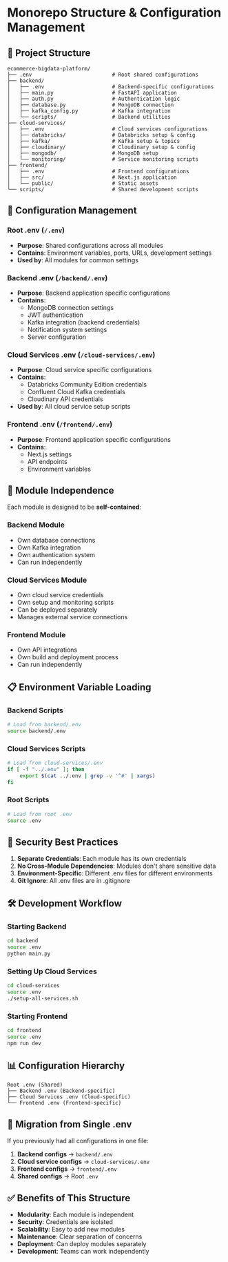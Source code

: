# Monorepo Structure & Configuration Management

## 📁 **Project Structure**

```
ecommerce-bigdata-platform/
├── .env                          # Root shared configurations
├── backend/
│   ├── .env                      # Backend-specific configurations
│   ├── main.py                   # FastAPI application
│   ├── auth.py                   # Authentication logic
│   ├── database.py               # MongoDB connection
│   ├── kafka_config.py           # Kafka integration
│   └── scripts/                  # Backend utilities
├── cloud-services/
│   ├── .env                      # Cloud services configurations
│   ├── databricks/               # Databricks setup & config
│   ├── kafka/                    # Kafka setup & topics
│   ├── cloudinary/               # Cloudinary setup & config
│   ├── mongodb/                  # MongoDB setup
│   └── monitoring/               # Service monitoring scripts
├── frontend/
│   ├── .env                      # Frontend configurations
│   ├── src/                      # Next.js application
│   └── public/                   # Static assets
└── scripts/                      # Shared development scripts
```

## 🔧 **Configuration Management**

### **Root .env** (`/.env`)
- **Purpose**: Shared configurations across all modules
- **Contains**: Environment variables, ports, URLs, development settings
- **Used by**: All modules for common settings

### **Backend .env** (`/backend/.env`)
- **Purpose**: Backend application specific configurations
- **Contains**:
  - MongoDB connection settings
  - JWT authentication
  - Kafka integration (backend credentials)
  - Notification system settings
  - Server configuration

### **Cloud Services .env** (`/cloud-services/.env`)
- **Purpose**: Cloud service specific configurations
- **Contains**:
  - Databricks Community Edition credentials
  - Confluent Cloud Kafka credentials
  - Cloudinary API credentials
- **Used by**: All cloud service setup scripts

### **Frontend .env** (`/frontend/.env`)
- **Purpose**: Frontend application specific configurations
- **Contains**:
  - Next.js settings
  - API endpoints
  - Environment variables

## 🚀 **Module Independence**

Each module is designed to be **self-contained**:

### **Backend Module**
- Own database connections
- Own Kafka integration
- Own authentication system
- Can run independently

### **Cloud Services Module**
- Own cloud service credentials
- Own setup and monitoring scripts
- Can be deployed separately
- Manages external service connections

### **Frontend Module**
- Own API integrations
- Own build and deployment process
- Can run independently

## 📋 **Environment Variable Loading**

### **Backend Scripts**
```bash
# Load from backend/.env
source backend/.env
```

### **Cloud Services Scripts**
```bash
# Load from cloud-services/.env
if [ -f "../.env" ]; then
    export $(cat ../.env | grep -v '^#' | xargs)
fi
```

### **Root Scripts**
```bash
# Load from root .env
source .env
```

## 🔐 **Security Best Practices**

1. **Separate Credentials**: Each module has its own credentials
2. **No Cross-Module Dependencies**: Modules don't share sensitive data
3. **Environment-Specific**: Different .env files for different environments
4. **Git Ignore**: All .env files are in .gitignore

## 🛠 **Development Workflow**

### **Starting Backend**
```bash
cd backend
source .env
python main.py
```

### **Setting Up Cloud Services**
```bash
cd cloud-services
source .env
./setup-all-services.sh
```

### **Starting Frontend**
```bash
cd frontend
source .env
npm run dev
```

## 📊 **Configuration Hierarchy**

```
Root .env (Shared)
├── Backend .env (Backend-specific)
├── Cloud Services .env (Cloud-specific)
└── Frontend .env (Frontend-specific)
```

## 🔄 **Migration from Single .env**

If you previously had all configurations in one file:

1. **Backend configs** → `backend/.env`
2. **Cloud service configs** → `cloud-services/.env`
3. **Frontend configs** → `frontend/.env`
4. **Shared configs** → Root `.env`

## ✅ **Benefits of This Structure**

- **Modularity**: Each module is independent
- **Security**: Credentials are isolated
- **Scalability**: Easy to add new modules
- **Maintenance**: Clear separation of concerns
- **Deployment**: Can deploy modules separately
- **Development**: Teams can work independently 